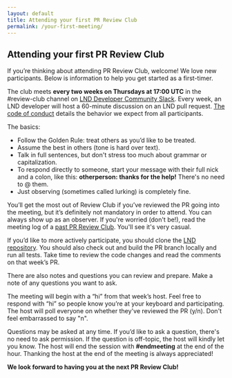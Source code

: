 ```yaml
---
layout: default
title: Attending your first PR Review Club
permalink: /your-first-meeting/
---
```


## Attending your first PR Review Club

If you’re thinking about attending PR Review Club, welcome! We love new
participants. Below is information to help you get started as a first-timer.

The club meets **every two weeks on Thursdays at 17:00 UTC** in the
#review-club channel on [LND Developer Community
Slack](https://lightning.engineering/slack.html). Every week, an LND
developer will host a 60-minute discussion on an LND pull request. [The
code of conduct](https://lnd.reviews/code-of-conduct) details the
behavior we expect from all participants.

The basics:

- Follow the Golden Rule: treat others as you’d like to be treated.
- Assume the best in others (tone is hard over text).
- Talk in full sentences, but don't stress too much about grammar or
  capitalization.
- To respond directly to someone, start your message with their full
  nick and a colon, like this: <strong>otherperson: thanks for the
  help!</strong> There's no need to @ them.
- Just observing (sometimes called lurking) is completely fine.

You’ll get the most out of Review Club if you’ve reviewed the PR going into the
meeting, but it’s definitely not mandatory in order to attend. You can always
show up as an observer. If you're worried (don't be!), read the meeting log of a
[past PR Review Club](https://lnd.reviews/meetings/). You'll see it's
very casual.

If you’d like to more actively participate, you should clone the [LND
repository](https://github.com/lightningnetwork/lnd). You should also check out and
build the PR branch locally and run all tests. Take time to review the code changes and
read the comments on that week’s PR.

There are also notes and questions you can review and prepare. Make a note
of any questions you want to ask.

The meeting will begin with a “hi” from that week’s host. Feel free to respond with “hi” so people know you’re at your keyboard and participating. The host will poll everyone on whether they've reviewed the PR (y/n). Don't feel embarrassed to say "n".

Questions may be asked at any time. If you’d like to ask a question, 
there's no need to ask permission. If the question is off-topic, the host will kindly let you know. The host will end the session with **#endmeeting** at the end of the hour. Thanking the host at the end of the meeting is always appreciated!

**We look forward to having you at the next PR Review Club!**
